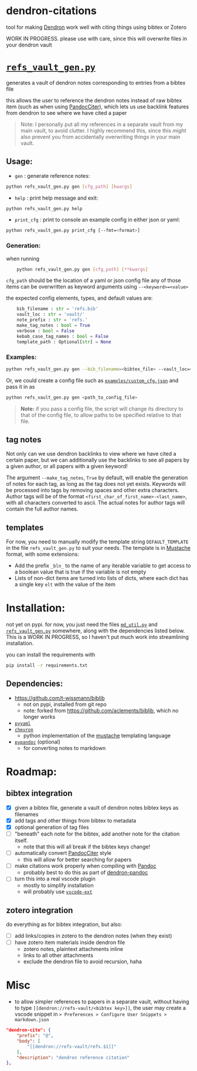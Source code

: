 # dendron-citations

tool for making [Dendron](https://www.dendron.so) work well with citing things using bibtex or Zotero

WORK IN PROGRESS. please use with care, since this will overwrite files in your dendron vault


# [`refs_vault_gen.py`](refs_vault_gen.py)

generates a vault of dendron notes corresponding to entries from a bibtex file

this allows the user to reference the dendron notes instead of raw bibtex item (such as when using [PandocCiter](https://github.com/notZaki/PandocCiter)), which lets us use backlink features from dendron to see where we have cited a paper

> Note: I personally put all my references in a separate vault from my main vault, to avoid clutter. I highly recommend this, since this *might* also prevent you from accidentally overwriting things in your main vault.

## Usage: 

- `gen` : generate reference notes:

```bash
python refs_vault_gen.py gen [cfg_path] [kwargs]
```

- `help` : print help message and exit:
```bash
python refs_vault_gen.py help
```

- `print_cfg` : print to console an example config in either json or yaml:

```bash
python refs_vault_gen.py print_cfg [--fmt=<format>]
```

### Generation:

when running
```bash
	python refs_vault_gen.py gen [cfg_path] [**kwargs]
```

`cfg_path` should be the location of a yaml or json config file
any of those items can be overwritten as keyword arguments using 
`--<keyword>=<value>`

the expected config elements, types, and default values are:
```python
	bib_filename : str = 'refs.bib'
	vault_loc : str = 'vault/'
	note_prefix : str = 'refs.'
	make_tag_notes : bool = True
	verbose : bool = False
	kebab_case_tag_names : bool = False
	template_path : Optional[str] = None
```

### Examples:

```bash
python refs_vault_gen.py gen --bib_filename=<bibtex_file> --vault_loc=<output_dir>
```

Or, we could create a config file such as [`examples/custom_cfg.json`](examples/custom_cfg.json) and pass it in as
```bash
python refs_vault_gen.py gen <path_to_config_file>
```

> **Note:** if you pass a config file, the script will change its directory to that of the config file, to allow paths to be specified relative to that file.


## tag notes

Not only can we use dendron backlinks to view where we have cited a certain paper, but we can additionally use the backlinks to see all papers by a given author, or all papers with a given keyword!

The argument `--make_tag_notes`, `True` by default, will enable the generation of notes for each tag, as long as the tag does not yet exists. Keywords will be processed into tags by removing spaces and other extra characters. Author tags will be of the format `<first_char_of_first_name>-<last_name>`, with all characters converted to ascii. The actual notes for author tags will contain the full author names.

## templates

For now, you need to manually modify the template string `DEFAULT_TEMPLATE` in the file `refs_vault_gen.py` to suit your needs. The template is in [Mustache](https://mustache.github.io) format, with some extensions:

- Add the prefix `_bln_` to the name of any iterable variable to get access to a boolean value that is true if the variable is not empty
- Lists of non-dict items are turned into lists of dicts, where each dict has a single key `elt` with the value of the item


# Installation:

not yet on pypi. for now, you just need the files [`md_util.py`](md_util.py) and [`refs_vault_gen.py`](refs_vault_gen.py) somewhere, along with the dependencies listed below. This is a WORK IN PROGRESS, so I haven't put much work into streamlining installation.

you can install the requirements with
```bash
pip install -r requirements.txt
```

## Dependencies:

- https://github.com/t-wissmann/biblib
	- not on pypi, installed from git repo
	- note: forked from https://github.com/aclements/biblib, which no longer works
- [`pyyaml`](https://github.com/yaml/pyyaml/)
- [`chevron`](https://github.com/noahmorrison/chevron)
	- python implementation of the [mustache](https://mustache.github.io) templating language
- [`pypandoc`](https://github.com/NicklasTegner/pypandoc) (optional)
	- for converting notes to markdown



# Roadmap:

## bibtex integration

- [x] given a bibtex file, generate a vault of dendron notes bibtex keys as filenames
- [x] add tags and other things from bibtex to metadata
- [x] optional generation of tag files
- [ ] "beneath" each note for the bibtex, add another note for the citation itself.
	- note that this will all break if the bibtex keys change!
- [ ] automatically convert [PandocCiter](https://github.com/notZaki/PandocCiter) style 
	- this will allow for better searching for papers
- [ ] make citations work properly when compiling with [Pandoc](https://pandoc.org/)
	- probably best to do this as part of [dendron-pandoc](https://github.com/mivanit/dendron-pandoc)
- [ ] turn this into a real vscode plugin
	- mostly to simplify installation 
	- will probably use [`vscode-ext`](https://github.com/CodeWithSwastik/vscode-ext)

## zotero integration

do everything as for bibtex integration, but also:

- [ ] add links/copies in zotero to the dendron notes (when they exist)
- [ ] have zotero item materials inside dendron file
	- zotero notes, plaintext attachments inline
	- links to all other attachments
	- exclude the dendron file to avoid recursion, haha

# Misc

- to allow simpler references to papers in a separate vault, without having to type `[[dendron://refs-vault/<bibtex key>]]`, the user may create a vscode snippet in `> Preferences > Configure User Snippets > markdown.json`

```json
"dendron-cite": {
	"prefix": "@",
	"body": [
		"[[dendron://refs-vault/refs.$1]]"
	],
	"description": "dendron reference citation"
},
```
